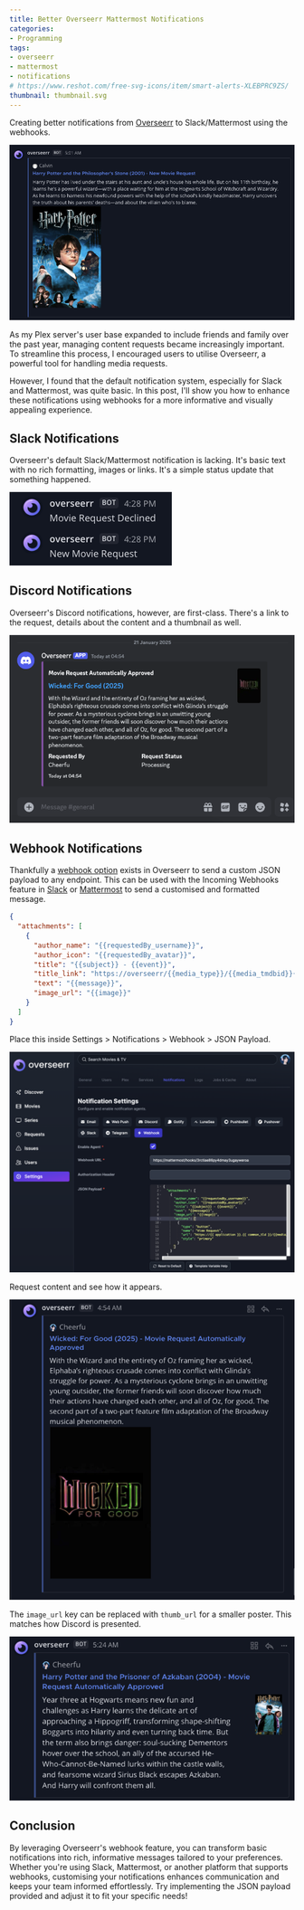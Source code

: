 ```yaml
---
title: Better Overseerr Mattermost Notifications
categories:
- Programming
tags:
- overseerr
- mattermost
- notifications
# https://www.reshot.com/free-svg-icons/item/smart-alerts-XLEBPRC9ZS/
thumbnail: thumbnail.svg
---
```


Creating better notifications from [Overseerr](https://overseerr.dev/) to Slack/Mattermost using the webhooks.

<!-- more -->

![](mattermost.png)

As my Plex server's user base expanded to include friends and family over the past year, managing content requests became increasingly important. To streamline this process, I encouraged users to utilise Overseerr, a powerful tool for handling media requests.

However, I found that the default notification system, especially for Slack and Mattermost, was quite basic. In this post, I'll show you how to enhance these notifications using webhooks for a more informative and visually appealing experience.

## Slack Notifications

Overseerr's default Slack/Mattermost notification is lacking. It's basic text with no rich formatting, images or links. It's a simple status update that something happened.

![](slack-default.png)

## Discord Notifications

Overseerr's Discord notifications, however, are first-class. There's a link to the request, details about the content and a thumbnail as well.

![](discord.png)

## Webhook Notifications

Thankfully a [webhook option](https://docs.overseerr.dev/using-overseerr/notifications/webhooks) exists in Overseerr to send a custom JSON payload to any endpoint. This can be used with the Incoming Webhooks feature in [Slack](https://api.slack.com/messaging/webhooks) or [Mattermost](https://developers.mattermost.com/integrate/webhooks/incoming/) to send a customised and formatted message.

```json
{
  "attachments": [
    {
      "author_name": "{{requestedBy_username}}",
      "author_icon": "{{requestedBy_avatar}}",
      "title": "{{subject}} - {{event}}",
      "title_link": "https://overseerr/{{media_type}}/{{media_tmdbid}}{{media_tvdbid}}",
      "text": "{{message}}",
      "image_url": "{{image}}"
    }
  ]
}
```

Place this inside Settings > Notifications > Webhook > JSON Payload.

![](settings.png)

Request content and see how it appears.

![](wicked.png)

The `image_url` key can be replaced with `thumb_url` for a smaller poster. This matches how Discord is presented.

![](mattermost-thumb.png)

## Conclusion

By leveraging Overseerr's webhook feature, you can transform basic notifications into rich, informative messages tailored to your preferences. Whether you're using Slack, Mattermost, or another platform that supports webhooks, customising your notifications enhances communication and keeps your team informed effortlessly. Try implementing the JSON payload provided and adjust it to fit your specific needs!
